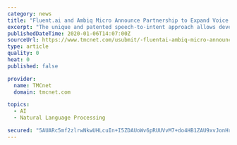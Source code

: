 ```yaml
---
category: news
title: "Fluent.ai and Ambiq Micro Announce Partnership to Expand Voice Interface Use Cases Across a Variety of Smart Devices"
excerpt: "The unique and patented speech-to-intent approach allows development of speech recognition models in any existing language and offers unmatched multilingual capabilities. Ambiq Micro is leading the world in energy-efficient semiconductor design, redefining \"ultra-low power\" with its unique and proprietary Subthreshold Power-Optimized Technology ..."
publishedDateTime: 2020-01-06T14:07:00Z
sourceUrl: https://www.tmcnet.com/usubmit/-fluentai-ambiq-micro-announce-partnership-expand-voice-interface-/2020/01/06/9076377.htm
type: article
quality: 0
heat: 0
published: false

provider:
  name: TMCnet
  domain: tmcnet.com

topics:
  - AI
  - Natural Language Processing

secured: "5AUARc5mf2zlrwNkwUHLcuIn+I5ZDAUoWv6pRUUVvM7+do4HB1ZAU9xvJonHrtfqy1sMose/kToJj4cOl6mftXyX+GVyhOK3lcF525fiVTO/ypMRVD6lSQd9bwWYiknkVuh6+7tVGv0qnMWxR+WYIiKNvwcqeZCiZCNay72dYbAGXEeeSsjRudED8Kk41V90Q83TGmcUMvBoNkInghqC+TVEL4tmNHMOMkeg0zeKmipfXUXyMamuey5uvBD9Rumq0rXRk9mVf0xlkKkvY5VR2g==;arLxyMmj+w8n4AZt/qJupg=="
---
```


